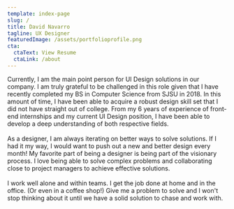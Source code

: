 ```yaml
---
template: index-page
slug: /
title: David Navarro
tagline: UX Designer
featuredImage: /assets/portfolioprofile.png
cta:
  ctaText: View Resume
  ctaLink: /about
---
```

Currently, I am the main point person for UI Design solutions in our company. I am truly grateful to be challenged in this role given that I have recently completed my BS in Computer Science from SJSU in 2018. In this amount of time, I have been able to acquire a robust design skill set that I did not have straight out of college. From my 6 years of experience of front-end internships and my current UI Design position, I have been able to develop a deep understanding of both respective fields.\
\
As a designer, I am always iterating on better ways to solve solutions. If I had it my way, I would want to push out a new and better design every month! My favorite part of being a designer is being part of the visionary process. I love being able to solve complex problems and collaborating close to project managers to achieve effective solutions.\
\
I work well alone and within teams. I get the job done at home and in the office. (Or even in a coffee shop!) Give me a problem to solve and I won't stop thinking about it until we have a solid solution to chase and work with.